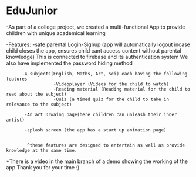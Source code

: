 # EduJunior

-As part of a college project, we created a multi-functional App to provide children with  unique academical learning 

-Features: 
          -safe parental Login-Signup (app will automatically logout incase child closes the app, ensures child cant access content without parental knowledge)
            This is connected to firebase and its authentication system
            We also have implemented the password hiding method

         
          -4 subjects(English, Maths, Art, Sci) each having the following features
                      -Videoplayer (Videos for the child to watch)
                      -Reading material (Reading material for the child to read about the subject)
                      -Quiz (a timed quiz for the child to take in relevance to the subject)
          
           -An art Drwaing page(here children can unleash their inner artist)

           -splash screen (the app has a start up animation page)

           
            ^these features are designed to entertain as well as provide knowledge at the same time.


*There is a video in the main branch of a demo showing the working of the app 
Thank you for your time :)
